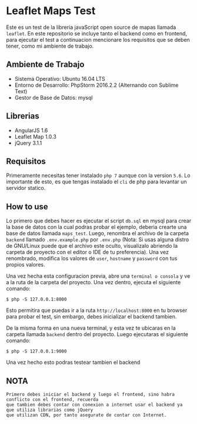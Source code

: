 # Leaflet Maps Test

Este es un test de la libreria javaScript open source de mapas llamada `leaflet`. En este
repositorio se incluye tanto el backend como en frontend, para ejecutar el test a continuacion
mencionare los requisitos que se deben tener, como mi ambiente de trabajo.

## Ambiente de Trabajo

* Sistema Operativo: Ubuntu 16.04 LTS
* Entorno de Desarrollo: PhpStorm 2016.2.2 (Alternando con Sublime Text)
* Gestor de Base de Datos: mysql

## Librerias

* AngularJS 1.6
* Leaflet Map 1.0.3
* jQuery 3.1.1

## Requisitos

Primeramente necesitas tener instalado `php 7` aunque con la version `5.6`. Lo importante de esto,
es que tengas instalado el `cli` de php para levantar un servidor statico.

## How to use

Lo primero que debes hacer es ejecutar el script `db.sql` en mysql para crear la base de datos
con la cual podras probar el ejemplo, deberia crearte una base de datos llamada `maps_test`. Luego,
renombra el archivo de la carpeta `backend` llamado `.env.example.php` por `.env.php` (Nota: Si usas
alguna distro de GNU/Linux puede que el archivo este oculto, visualizalo abriendo la carpeta de proyecto
con el editor o IDE de tu preferencia). Una vez renombrado, modifica los valores de `user`, `hostname` y 
`password` con tus propios valores.

Una vez hecha esta configuracion previa, abre una `terminal o consola` y ve a la ruta de la carpeta del
proyecto. Una vez dentro, ejecuta el siguiente comando:

`$ php -S 127.0.0.1:8000`

Esto permitira que puedas ir a la ruta `http://localhost:8000` en tu browser para probar el test, sin embargo,
debes inicializar el backend tambien.

De la misma forma en una nueva terminal, y esta vez te ubicaras en la carpeta llamada `backend` dentro del
proyecto. Luego ejecutaras el siguiente comando:

`$ php -S 127.0.0.1:9000`

Una vez hecho esto podras testear tambien el backend

## NOTA

```
Primero debes iniciar el backend y luego el frontend, sino habra conflicto con el frontend, recuerda
que tambien debes contar con conexion a internet usar el backend ya que utiliza librarias como jQuery
que utilizan CDN, por tanto asegurate de contar con Internet.
```